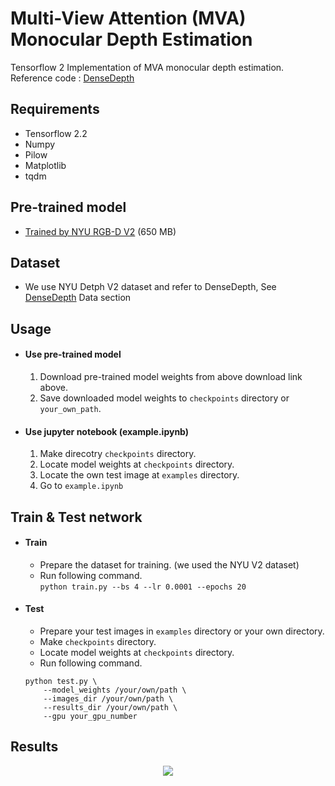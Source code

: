# Multi-View Attention (MVA) Monocular Depth Estimation
Tensorflow 2 Implementation of MVA monocular depth estimation.   
Reference code : [DenseDepth](https://github.com/ialhashim/DenseDepth)

## Requirements
- Tensorflow 2.2
- Numpy
- Pilow
- Matplotlib
- tqdm

## Pre-trained model
* [Trained by NYU RGB-D V2](https://drive.google.com/uc?export=download&id=1k8McRE2vOtrkHmG9ZU6Cd-IUDtr2Fbbv) (650 MB)

## Dataset
- We use NYU Detph V2 dataset and refer to DenseDepth, See [DenseDepth](https://github.com/ialhashim/DenseDepth) Data section

## Usage
- #### Use pre-trained model   
    1. Download pre-trained model weights from above download link above.
    2. Save downloaded model weights to `checkpoints` directory or `your_own_path`.

- #### Use jupyter notebook (example.ipynb)
    1. Make direcotry `checkpoints` directory.
    2. Locate model weights at `checkpoints` directory.
    3. Locate the own test image at `examples` directory.
    4. Go to `example.ipynb`

## Train & Test network
- #### Train
    - Prepare the dataset for training. (we used the NYU V2 dataset)
    - Run following command.   
    ```python train.py --bs 4 --lr 0.0001 --epochs 20```

- #### Test
    - Prepare your test images in `examples` directory or your own directory.
    - Make `checkpoints` directory.
    - Locate model weights at `checkpoints` directory.
    - Run following command.   
    ```
    python test.py \
        --model_weights /your/own/path \
        --images_dir /your/own/path \
        --results_dir /your/own/path \
        --gpu your_gpu_number
    ```
    
## Results
<p align="center"><img src="https://user-images.githubusercontent.com/55485826/127944218-2c72c094-2bc6-4b15-8241-f7e36e25dbde.png"></p>